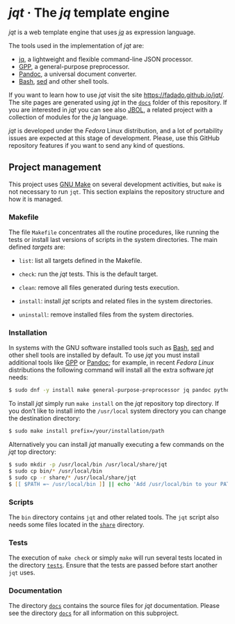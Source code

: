 # _jqt_ · The _jq_ template engine

_jqt_ is a web template engine that uses [_jq_](https://stedolan.github.io/jq/) as expression language.

The tools used in the implementation of _jqt_ are:

* [jq](https://stedolan.github.io/jq/), a lightweight and flexible command-line JSON processor.
* [GPP](https://logological.org/gpp), a general-purpose preprocessor.
* [Pandoc](http://pandoc.org/), a universal document converter.
* [Bash](https://www.gnu.org/software/bash/), [sed](https://www.gnu.org/software/sed/) and other shell tools.

If you want to learn how to use _jqt_ visit the site 
<https://fadado.github.io/jqt/>. The site pages are generated using _jqt_ in
the [`docs`](./docs/) folder of this repository.
If you are interested in _jqt_ you can see also [JBOL](https://github.com/fadado/jbol),
a related project with a collection of modules for the _jq_ language.

_jqt_ is developed under the _Fedora_ Linux distribution, and a lot of
portability issues are expected at this stage of development. Please, use this
GitHub repository features if you want to send any kind of questions.

## Project management

This project uses [GNU Make](https://www.gnu.org/software/make/) on several
development activities, but `make` is not necessary to run `jqt`. This section explains
the repository structure and how it is managed.

### Makefile

The file `Makefile` concentrates all the routine procedures, like running the tests
or install last versions of scripts in the system directories. The main defined _targets_
are:

* `list`:  list all targets defined in the Makefile.

* `check`: run the _jqt_ tests. This is the default target.

* `clean`: remove all files generated during tests execution.

* `install`: install _jqt_ scripts and related files in the system directories.

* `uninstall`: remove installed files from the system directories.

### Installation

In systems with the GNU software installed tools such as [Bash](https://www.gnu.org/software/bash/),
[sed](https://www.gnu.org/software/sed/) and other shell tools are installed by default.
To use _jqt_ you must install additional tools like [GPP](https://logological.org/gpp)
or [Pandoc](http://pandoc.org/); for example, in recent _Fedora Linux_ distributions
the following command will install all the extra software _jqt_ needs:

```zsh
$ sudo dnf -y install make general-purpose-preprocessor jq pandoc python2-pyyaml
```

To install _jqt_ simply run `make install` on the _jqt_ repository top
directory. If you don’t like to install into the `/usr/local` system directory you
can change the destination directory:

```zsh
$ sudo make install prefix=/your/installation/path
```

Alternatively you can install _jqt_ manually executing a few commands on the
_jqt_ top directory:

```zsh
$ sudo mkdir -p /usr/local/bin /usr/local/share/jqt
$ sudo cp bin/* /usr/local/bin
$ sudo cp -r share/* /usr/local/share/jqt
$ [[ $PATH =~ /usr/local/bin ]] || echo 'Add /usr/local/bin to your PATH'
```

### Scripts

The `bin` directory contains `jqt` and other related tools. The `jqt` script
also needs some files located in the [`share`](./share/) directory.

### Tests

The execution of `make check` or simply `make` will run several tests located in the directory
[`tests`](./tests/). Ensure that the tests are passed before start
another `jqt` uses.

### Documentation

The directory [`docs`](./docs/) contains the source files for _jqt_
documentation.  Please see the directory [`docs`](./docs/) for all information
on this subproject.

<!--
vim:ts=4:sw=4:ai:et:fileencoding=utf8:syntax=markdown
-->
